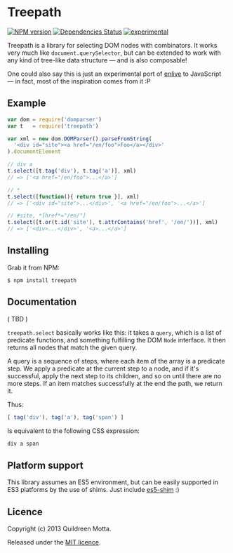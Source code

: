 Treepath
========

[![NPM version](https://badge.fury.io/js/treepath.png)](http://badge.fury.io/js/treepath)
[![Dependencies Status](https://david-dm.org/robotlolita/treepath.png)](https://david-dm.org/robotlolita/treepath)
[![experimental](http://hughsk.github.io/stability-badges/dist/experimental.svg)](http://github.com/hughsk/stability-badges)

Treepath is a library for selecting DOM nodes with combinators. It works very
much like `document.querySelector`, but can be extended to work with any kind
of tree-like data structure — and is also composable!

One could also say this is just an experimental port of [enlive](https://github.com/cgrand/enlive)
to JavaScript — in fact, most of the inspiration comes from it :P


## Example

```js
var dom = require('domparser')
var t   = require('treepath')

var xml = new dom.DOMParser().parseFromString(
  '<div id="site"><a href="/en/foo">Foo</a></div>'
).documentElement

// div a
t.select([t.tag('div'), t.tag('a')], xml)
// => ['<a href="/en/foo">...</a>']

// *
t.select([function(){ return true }], xml)
// => ['<div id="site">...</div>', '<a href="/en/foo">...</a>']

// #site, *[href*="/en/"]
t.select([t.or(t.id('site'), t.attrContains('href', '/en/'))], xml)
// => ['<div>...</div>', '<a>...</a>']
```

## Installing

Grab it from NPM:

    $ npm install treepath


## Documentation

( TBD )

`treepath.select` basically works like this: it takes a `query`, which is a
list of predicate functions, and something fulfilling the DOM `Node`
interface. It then returns all nodes that match the given query.

A query is a sequence of steps, where each item of the array is a predicate
step. We apply a predicate at the current step to a node, and if it's
successful, apply the next step to its children, and so on until there are no
more steps. If an item matches successfully at the end the path, we return it.

Thus:

```js
[ tag('div'), tag('a'), tag('span') ]
```

Is equivalent to the following CSS expression:

```js
div a span
```

    
## Platform support

This library assumes an ES5 environment, but can be easily supported in ES3
platforms by the use of shims. Just include [es5-shim][] :)

[es5-shim]: https://github.com/kriskowal/es5-shim


## Licence

Copyright (c) 2013 Quildreen Motta.

Released under the [MIT licence](https://github.com/robotlolita/treepath/blob/master/LICENCE).
